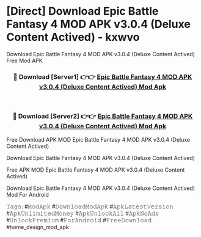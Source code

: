 # [Direct] Download Epic Battle Fantasy 4 MOD APK v3.0.4 (Deluxe Content Actived) - kxwvo
Download Epic Battle Fantasy 4 MOD APK v3.0.4 (Deluxe Content Actived) Free Mod APK

<div align="center">
<h3>🔴 Download [Server1] 👉👉 <a href="https://apk-comot.site?title=Epic_Battle_Fantasy_4_MOD_APK_v3.0.4_(Deluxe_Content_Actived)">Epic Battle Fantasy 4 MOD APK v3.0.4 (Deluxe Content Actived) Mod Apk</a></h3><br>

<h3>🔴 Download [Server2] 👉👉 <a href="https://apk-comot.site?title=Epic_Battle_Fantasy_4_MOD_APK_v3.0.4_(Deluxe_Content_Actived)">Epic Battle Fantasy 4 MOD APK v3.0.4 (Deluxe Content Actived) Mod Apk</a></h3>
</div>


Free Download APK MOD Epic Battle Fantasy 4 MOD APK v3.0.4 (Deluxe Content Actived)

Download Epic Battle Fantasy 4 MOD APK v3.0.4 (Deluxe Content Actived) 

Free APK MOD Epic Battle Fantasy 4 MOD APK v3.0.4 (Deluxe Content Actived) 

Download Epic Battle Fantasy 4 MOD APK v3.0.4 (Deluxe Content Actived) Mod For Android

𝚃𝚊𝚐𝚜: #𝙼𝚘𝚍𝙰𝚙𝚔 #𝙳𝚘𝚠𝚗𝚕𝚘𝚊𝚍𝙼𝚘𝚍𝙰𝚙𝚔 #𝙰𝚙𝚔𝙻𝚊𝚝𝚎𝚜𝚝𝚅𝚎𝚛𝚜𝚒𝚘𝚗 #𝙰𝚙𝚔𝚄𝚗𝚕𝚒𝚖𝚒𝚝𝚎𝚍𝙼𝚘𝚗𝚎𝚢 #𝙰𝚙𝚔𝚄𝚗𝚕𝚘𝚌𝚔𝙰𝚕𝚕 #𝙰𝚙𝚔𝙽𝚘𝙰𝚍𝚜 #𝚄𝚗𝚕𝚘𝚌𝚔𝙿𝚛𝚎𝚖𝚒𝚞𝚖 #𝙵𝚘𝚛𝙰𝚗𝚍𝚛𝚘𝚒𝚍 #𝙵𝚛𝚎𝚎𝙳𝚘𝚠𝚗𝚕𝚘𝚊𝚍 #home_design_mod_apk
